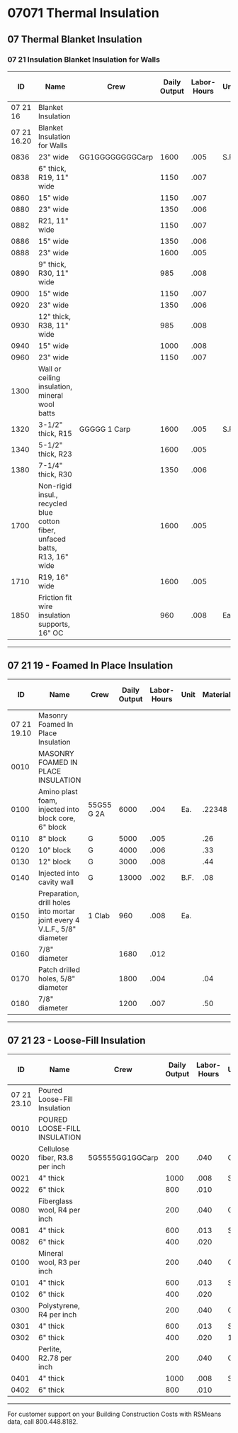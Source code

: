 # 07071 Thermal Insulation

## 07 Thermal Blanket Insulation  
### 07 21 Insulation Blanket Insulation for Walls

| ID    | Name                                                                 | Crew                | Daily Output | Labor-Hours | Unit | Material | Labor | Equipment | Total | Total Incl O&P |
|-------|----------------------------------------------------------------------|---------------------|-------------|-------------|------|----------|-------|-----------|-------|----------------|
| 07 21 16             | Blanket Insulation                                                    |                     |             |             |      |          |       |           |       |                |
| 07 21 16.20          | Blanket Insulation for Walls                                          |                     |             |             |      |          |       |           |       |                |
| 0836                 | 23" wide                                                              | GG1GGGGGGGGCarp     | 1600        | .005        | S.F. | .75      | .28   |           | 1.03  |                |
| 0838                 | 6" thick, R19, 11" wide                                               |                     | 1150        | .007        |      | .78      | .39   |           | 1.17  |                |
| 0860                 | 15" wide                                                              |                     | 1150        | .007        |      | .78      | .39   |           | 1.17  |                |
| 0880                 | 23" wide                                                              |                     | 1350        | .006        |      | .78      | .33   |           | 1.11  |                |
| 0882                 | R21, 11" wide                                                         |                     | 1150        | .007        |      | .777     | .39   |           | 1.36  |                |
| 0886                 | 15" wide                                                              |                     | 1350        | .006        |      | .97      | .33   |           | 1.30  |                |
| 0888                 | 23" wide                                                              |                     | 1600        | .005        |      | .797     | .28   |           | 1.25  |                |
| 0890                 | 9" thick, R30, 11" wide                                               |                     | 985         | .008        |      | 1.13     | .46   |           | 1.59  |                |
| 0900                 | 15" wide                                                              |                     | 1150        | .007        |      | 1.13     | .39   |           | 1.52  |                |
| 0920                 | 23" wide                                                              |                     | 1350        | .006        |      | 1.13     | .33   |           | 1.46  |                |
| 0930                 | 12" thick, R38, 11" wide                                              |                     | 985         | .008        |      | 1.66     | .46   |           | 2.12  | 2.2            |
| 0940                 | 15" wide                                                              |                     | 1000        | .008        |      | 1.66     | .45   |           | 2.11  | 2.             |
| 0960                 | 23" wide                                                              |                     | 1150        | .007        |      | 1.66     | .39   |           | 2.05  |                |
| 1300                 | Wall or ceiling insulation, mineral wool batts                        |                     |             |             |      |          |       |           |       |                |
| 1320                 | 3-1/2" thick, R15                                                     | GGGGG 1 Carp        | 1600        | .005        | S.F. | 1.04     | .28   |           | 1.32  | 122            |
| 1340                 | 5-1/2" thick, R23                                                     |                     | 1600        | .005        |      | 1.63     | .28   |           | 1.91  |                |
| 1380                 | 7-1/4" thick, R30                                                     |                     | 1350        | .006        |      | 2.15     | .33   |           | 2.48  |                |
| 1700                 | Non-rigid insul., recycled blue cotton fiber, unfaced batts, R13, 16" wide |                 | 1600        | .005        |      | .86      | .28   |           | 1.14  | 1.             |
| 1710                 | R19, 16" wide                                                         |                     | 1600        | .005        |      | 1.29     | .28   |           | 1.57  | 1.             |
| 1850                 | Friction fit wire insulation supports, 16" OC                         |                     | 960         | .008        | Ea.  | .13      | .47   |           | .60   |                |

---

## 07 21 19 - Foamed In Place Insulation

| ID    | Name                                                                 | Crew                | Daily Output | Labor-Hours | Unit | Material | Labor | Equipment | Total | Total Incl O&P |
|-------|----------------------------------------------------------------------|---------------------|-------------|-------------|------|----------|-------|-----------|-------|----------------|
| 07 21 19.10         | Masonry Foamed In Place Insulation                                 |                     |             |             |      |          |       |           |       |                |
| 0010                | MASONRY FOAMED IN PLACE INSULATION                                 |                     |             |             |      |          |       |           |       |                |
| 0100                | Amino plast foam, injected into block core, 6" block               | 55G55 G 2A          | 6000        | .004        | Ea.  | .22348   | .18   | .11        | .51   |                |
| 0110                | 8" block                                                           | G                   | 5000        | .005        |      | .26      | .21   | .13        | .60   |                |
| 0120                | 10" block                                                          | G                   | 4000        | .006        |      | .33      | .26   | .17        | .76   |                |
| 0130                | 12" block                                                          | G                   | 3000        | .008        |      | .44      | .35   | .22        | 1.01  | 1.             |
| 0140                | Injected into cavity wall                                          | G                   | 13000       | .002        | B.F. | .08      | .08   | .05        | .21   |                |
| 0150                | Preparation, drill holes into mortar joint every 4 V.L.F., 5/8" diameter | 1 Clab         | 960         | .008        | Ea.  |          | .38   |           | .38   |                |
| 0160                | 7/8" diameter                                                      |                     | 1680        | .012        |      |          | .54   |           | .54   |                |
| 0170                | Patch drilled holes, 5/8" diameter                                 |                     | 1800        | .004        |      | .04      | .20   |           | .24   |                |
| 0180                | 7/8" diameter                                                      |                     | 1200        | .007        |      | .50      | .30   |           | .35   |                |

---

## 07 21 23 - Loose-Fill Insulation

| ID    | Name                                                                 | Crew                | Daily Output | Labor-Hours | Unit | Material | Labor | Equipment | Total | Total Incl O&P |
|-------|----------------------------------------------------------------------|---------------------|-------------|-------------|------|----------|-------|-----------|-------|----------------|
| 07 21 23.10         | Poured Loose-Fill Insulation                                      |                     |             |             |      |          |       |           |       |                |
| 0010                | POURED LOOSE-FILL INSULATION                                      |                     |             |             |      |          |       |           |       |                |
| 0020                | Cellulose fiber, R3.8 per inch                                    | 5G5555GG1GGCarp     | 200         | .040        | C.E. | 822123623| 2.25  |           | 3.08  | 4.             |
| 0021                | 4" thick                                                          |                     | 1000        | .008        | S.F.| .20      | .45   |           | .65   |                |
| 0022                | 6" thick                                                          |                     | 800         | .010        |     | .34      | .56   |           | .90   | 14124          |
| 0080                | Fiberglass wool, R4 per inch                                      |                     | 200         | .040        | C.F.| .71      | 2.25  |           | 2.96  |                |
| 0081                | 4" thick                                                          |                     | 600         | .013        | S.F.| .24      | .75   |           | .99   | 1.             |
| 0082                | 6" thick                                                          |                     | 400         | .020        |     | .35      | 1.13  |           | 1.48  |                |
| 0100                | Mineral wool, R3 per inch                                         |                     | 200         | .040        | C.F.| .67      | 2.25  |           | 2.92  | 4.             |
| 0101                | 4" thick                                                          |                     | 600         | .013        | S.F.|          | .75   |           | .97   |                |
| 0102                | 6" thick                                                          |                     | 400         | .020        |     | .34      | 1.13  |           | 1.47  | 252262         |
| 0300                | Polystyrene, R4 per inch                                          |                     | 200         | .040        | C.F.| 1.78     | 2.25  |           | 4.03  | 5.             |
| 0301                | 4" thick                                                          |                     | 600         | .013        | S.F.| .59      | .75   |           | 1.34  |                |
| 0302                | 6" thick                                                          |                     | 400         | .020        | 17  | .89      | 1.13  |           | 2.02  | 2.             |
| 0400                | Perlite, R2.78 per inch                                           |                     | 200         | .040        | C.F.| 3.15     | 2.25  |           | 5.40  | 6.             |
| 0401                | 4" thick                                                          |                     | 1000        | .008        | S.F.| 1.05     | .45   |           | 1.50  | 1.             |
| 0402                | 6" thick                                                          |                     | 800         | .010        |     | 1.58     | .56   |           | 2.14  | 2.             |

---

For customer support on your Building Construction Costs with RSMeans data, call 800.448.8182.